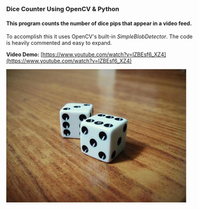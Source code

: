 ### Dice Counter Using OpenCV & Python


#### This program counts the number of dice pips that appear in a video feed.

To accomplish this it uses OpenCV's built-in *SimpleBlobDetector*. The code is heavily commented and easy to expand.

**Video Demo:** [https://www.youtube.com/watch?v=lZBEsf6_XZ4](https://www.youtube.com/watch?v=lZBEsf6_XZ4)

![Pips](images/dice.png)
